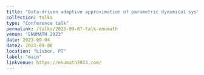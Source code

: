 ```yaml
---
title: "Data-driven adaptive approximation of parametric dynamical systems with pole bifurcations"
collection: talks
type: "Conference talk"
permalink: /talks/2023-09-07-talk-enumath
venue: "ENUMATH 2023"
date: 2023-09-04
date2: 2023-09-08
location: "Lisbon, PT"
label: "main"
linkvenue: https://enumath2023.com/
---
```

